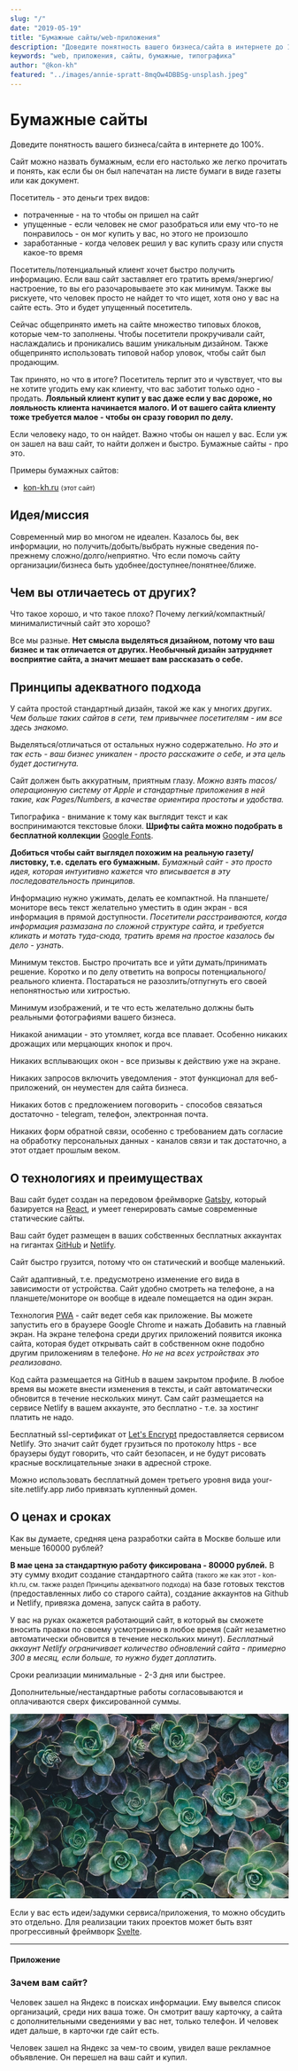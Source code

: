 ```yaml
---
slug: "/"
date: "2019-05-19"
title: "Бумажные сайты/web-приложения"
description: "Доведите понятность вашего бизнеса/сайта в интернете до 100%."
keywords: "web, приложения, сайты, бумажные, типографика"
author: "@kon-kh"
featured: "../images/annie-spratt-8mqOw4DBBSg-unsplash.jpeg"
---
```


# Бумажные сайты
Доведите понятность вашего бизнеса/сайта в интернете до 100%.

Сайт можно назвать бумажным, если его настолько же легко прочитать и понять, как если бы он был напечатан на листе бумаги в виде газеты или как документ.

Посетитель - это деньги трех видов:
- потраченные - на то чтобы он пришел на сайт
- упущенные - если человек не смог разобраться или ему что-то не понравилось - он мог купить у вас, но этого не произошло
- заработанные - когда человек решил у вас купить сразу или спустя какое-то время

Посетитель/потенциальный клиент хочет быстро получить информацию.
Если ваш сайт заставляет его тратить время/энергию/настроение,
то вы его разочаровываете это как минимум.
Также вы рискуете, что человек просто не найдет то что ищет, хотя оно у вас на сайте есть.
Это и будет упущенный посетитель.

Сейчас общепринято иметь на сайте множество типовых блоков, которые чем-то заполнены.
Чтобы посетители прокручивали сайт, наслаждались и проникались вашим уникальным дизайном.
Также общепринято использовать типовой набор уловок, чтобы сайт был продающим.

Так принято, но что в итоге?
Посетитель терпит это и чувствует, что вы не хотите угодить ему как клиенту, что вас заботит только одно - продать.
**Лояльный клиент купит у вас даже если у вас дороже, но лояльность клиента начинается малого.
И от вашего сайта клиенту тоже требуется малое - чтобы он сразу говорил по делу.**

Если человеку надо, то он найдет. Важно чтобы он нашел у вас. Если уж он зашел на ваш сайт, то найти должен и быстро.
Бумажные сайты - про это.

Примеры бумажных сайтов:
- <a target="_blank" href="https://kon-kh.ru">kon-kh.ru</a> <small>(этот сайт)</small>

## Идея/миссия

Современный мир во многом не идеален.
Казалось бы, век информации, но получить/добыть/выбрать нужные сведения по-прежнему сложно/долго/неприятно.
Что если помочь сайту организации/бизнеса быть удобнее/доступнее/понятнее/ближе.

## Чем вы отличаетесь от других?

Что такое хорошо, и что такое плохо?
Почему легкий/компактный/минималистичный сайт это хорошо?

Все мы разные. **Нет смысла выделяться дизайном, потому что ваш бизнес и так отличается от других.
Необычный дизайн затрудняет восприятие сайта, а значит мешает вам рассказать о себе.**

## Принципы адекватного подхода

У сайта простой стандартный дизайн, такой же как у многих других. *Чем больше таких сайтов в сети, тем привычнее посетителям - им все здесь знакомо.*

Выделяться/отличаться от остальных нужно содержательно. *Но это и так есть - ваш бизнес уникален - просто расскажите о себе, и эта цель будет достигнута.*

Сайт должен быть аккуратным, приятным глазу. *Можно взять macos/операционную систему от Apple и стандартные приложения в ней такие, как Pages/Numbers, в качестве ориентира простоты и удобства.*

Типографика - внимание к тому как выглядит текст и как воспринимаются текстовые блоки. **Шрифты сайта можно подобрать в бесплатной коллекции** <a target="_blank" href="https://fonts.google.com/">Google Fonts</a>.

**Добиться чтобы сайт выглядел похожим на реальную газету/листовку, т.е. сделать его бумажным.** *Бумажный сайт - это просто идея, которая интуитивно кажется что вписывается в эту последовательность принципов.* 

Информацию нужно ужимать, делать ее компактной. На планшете/мониторе весь текст желательно уместить в один экран - вся информация в прямой доступности. *Посетители расстраиваются, когда информация размазана по сложной структуре сайта, и требуется кликать и мотать туда-сюда, тратить время на простое казалось бы дело - узнать.*

Минимум текстов. Быстро прочитать все и уйти думать/принимать решение. Коротко и по делу ответить на вопросы потенциального/реального клиента. Постараться не разозлить/отпугнуть его своей непонятностью или хитростью.

Минимум изображений, и те что есть желательно должны быть реальными фотографиями вашего бизнеса.

Никакой анимации - это утомляет, когда все плавает. Особенно никаких дрожащих или мерцающих кнопок и проч.

Никаких всплывающих окон - все призывы к действию уже на экране.

Никаких запросов включить уведомления - этот функционал для веб-приложений, он неуместен для сайта бизнеса.

Никаких ботов с предложением поговорить - способов связаться достаточно - telegram, телефон, электронная почта.

Никаких форм обратной связи, особенно с требованием дать согласие на обработку персональных данных - каналов связи и так достаточно, а этот отдает прошлым веком.

## О технологиях и преимуществах

Ваш сайт будет создан на передовом фреймворке <a target="_blank" href="https://www.gatsbyjs.com/">Gatsby</a>,
который базируется на <a target="_blank" href="https://reactjs.org/">React</a>, и умеет генерировать самые современные статические сайты.

Ваш сайт будет размещен в ваших собственных бесплатных аккаунтах на гигантах <a target="_blank" href="https://github.com/">GitHub</a> и <a target="_blank" href="https://www.netlify.com/">Netlify</a>. 

Сайт быстро грузится, потому что он статический и вообще маленький.

Сайт адаптивный, т.е. предусмотрено изменение его вида в зависимости от устройства. Сайт удобно смотреть на телефоне, а на планшете/мониторе он вообще в идеале помещается на один экран.

Технология <a target="_blank" href="https://en.wikipedia.org/wiki/Progressive_web_application">PWA</a> - сайт ведет себя как приложение. Вы можете запустить его в браузере Google Chrome и нажать Добавить на главный экран. На экране телефона среди других приложений появится иконка сайта, которая будет открывать сайт в собственном окне подобно другим приложениям в телефоне. *Но не на всех устройствах это реализовано.*

Код сайта размещается на GitHub в вашем закрытом профиле. В любое время вы можете внести изменения в тексты, и сайт автоматически обновится в течение нескольких минут. Сам сайт размещается на сервисе Netlify в вашем аккаунте, это бесплатно - т.е. за хостинг платить не надо.

Бесплатный ssl-сертификат от <a target="_blank" href="https://letsencrypt.org/">Let's Encrypt</a> предоставляется сервисом Netlify. Это значит сайт будет грузиться по протоколу https - все браузеры будут говорить, что сайт безопасен, и не будут рисовать красные восклицательные знаки в адресной строке.

Можно использовать бесплатный домен третьего уровня вида your-site.netlify.app либо привязать купленный домен.

## О ценах и сроках

Как вы думаете, средняя цена разработки сайта в Москве больше или меньше 160000 рублей?

**В мае цена за стандартную работу фиксирована - 80000 рублей.** В эту сумму входит создание стандартного сайта <small>(такого же как этот - kon-kh.ru, см. также раздел Принципы адекватного подхода)</small> на базе готовых текстов (предоставленных либо со старого сайта), создание аккаунтов на Github и Netlify, привязка домена, запуск сайта в работу.

У вас на руках окажется работающий сайт, в который вы сможете вносить правки по своему усмотрению в любое время (сайт незаметно автоматически обновится в течение нескольких минут). *Бесплатный аккаунт Netlify ограничивает количество обновлений сайта - примерно 300 в месяц, если больше, то нужно будет доплатить.*

Сроки реализации минимальные - 2-3 дня или быстрее.

Дополнительные/нестандартные работы согласовываются и оплачиваются сверх фиксированной суммы.

![Photo by Annie Spratt on Unsplash](../images/annie-spratt-8mqOw4DBBSg-unsplash.jpeg)

Если у вас есть идеи/задумки сервиса/приложения, то можно обсудить это отдельно. Для реализации таких проектов может быть взят прогрессивный фреймворк <a target="_blank" href="https://ru.svelte.dev/">Svelte</a>.


---

#### Приложение

### Зачем вам сайт?
Человек зашел на Яндекс в поисках информации.
Ему вывелся список организаций, среди них ваша тоже.
Он смотрит вашу карточку, а сайта с дополнительными сведениями у вас нет,
только телефон. И человек идет дальше, в карточки где сайт есть.

Человек зашел на Яндекс за чем-то своим, увидел ваше рекламное объявление.
Он перешел на ваш сайт и купил.
